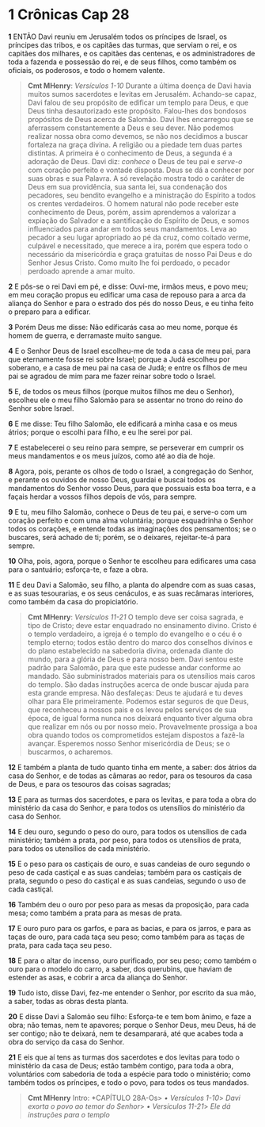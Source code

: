 # 1 Crônicas Cap 28

**1** 	ENTÃO Davi reuniu em Jerusalém todos os príncipes de Israel, os príncipes das tribos, e os capitães das turmas, que serviam o rei, e os capitães dos milhares, e os capitães das centenas, e os administradores de toda a fazenda e possessão do rei, e de seus filhos, como também os oficiais, os poderosos, e todo o homem valente.

> **Cmt MHenry**: *Versículos 1-10* Durante a última doença de Davi havia muitos sumos sacerdotes e levitas em Jerusalém. Achando-se capaz, Davi falou de seu propósito de edificar um templo para Deus, e que Deus tinha desautorizado este propósito. Falou-lhes dos bondosos propósitos de Deus acerca de Salomão. Davi lhes encarregou que se aferrassem constantemente a Deus e seu dever. Não podemos realizar nossa obra como devemos, se não nos decidimos a buscar fortaleza na graça divina. A religião ou a piedade tem duas partes distintas. A primeira é o conhecimento de Deus, a segunda é a adoração de Deus. Davi diz: *conhece* o Deus de teu pai e *serve-o* com coração perfeito e vontade disposta. Deus se dá a conhecer por suas obras e sua Palavra. A só revelação mostra todo o caráter de Deus em sua providência, sua santa lei, sua condenação dos pecadores, seu bendito evangelho e a ministração do Espírito a todos os crentes verdadeiros. O homem natural não pode receber este conhecimento de Deus, porém, assim aprendemos a valorizar a expiação do Salvador e a santificação do Espírito de Deus, e somos influenciados para andar em todos seus mandamentos. Leva ao pecador a seu lugar apropriado ao pé da cruz, como coitado verme, culpável e necessitado, que merece a ira, porém que espera todo o necessário da misericórdia e graça gratuitas de nosso Pai Deus e do Senhor Jesus Cristo. Como muito lhe foi perdoado, o pecador perdoado aprende a amar muito.

**2** 	E pôs-se o rei Davi em pé, e disse: Ouvi-me, irmãos meus, e povo meu; em meu coração propus eu edificar uma casa de repouso para a arca da aliança do Senhor e para o estrado dos pés do nosso Deus, e eu tinha feito o preparo para a edificar.

**3** 	Porém Deus me disse: Não edificarás casa ao meu nome, porque és homem de guerra, e derramaste muito sangue.

**4** 	E o Senhor Deus de Israel escolheu-me de toda a casa de meu pai, para que eternamente fosse rei sobre Israel; porque a Judá escolheu por soberano, e a casa de meu pai na casa de Judá; e entre os filhos de meu pai se agradou de mim para me fazer reinar sobre todo o Israel.

**5** 	E, de todos os meus filhos (porque muitos filhos me deu o Senhor), escolheu ele o meu filho Salomão para se assentar no trono do reino do Senhor sobre Israel.

**6** 	E me disse: Teu filho Salomão, ele edificará a minha casa e os meus átrios; porque o escolhi para filho, e eu lhe serei por pai.

**7** 	E estabelecerei o seu reino para sempre, se perseverar em cumprir os meus mandamentos e os meus juízos, como até ao dia de hoje.

**8** 	Agora, pois, perante os olhos de todo o Israel, a congregação do Senhor, e perante os ouvidos de nosso Deus, guardai e buscai todos os mandamentos do Senhor vosso Deus, para que possuais esta boa terra, e a façais herdar a vossos filhos depois de vós, para sempre.

**9** 	E tu, meu filho Salomão, conhece o Deus de teu pai, e serve-o com um coração perfeito e com uma alma voluntária; porque esquadrinha o Senhor todos os corações, e entende todas as imaginações dos pensamentos; se o buscares, será achado de ti; porém, se o deixares, rejeitar-te-á para sempre.

**10** 	Olha, pois, agora, porque o Senhor te escolheu para edificares uma casa para o santuário; esforça-te, e faze a obra.

**11** 	E deu Davi a Salomão, seu filho, a planta do alpendre com as suas casas, e as suas tesourarias, e os seus cenáculos, e as suas recâmaras interiores, como também da casa do propiciatório.

> **Cmt MHenry**: *Versículos 11-21* O templo deve ser coisa sagrada, e tipo de Cristo; deve estar enquadrado no ensinamento divino. Cristo é o templo verdadeiro, a igreja é o templo do evangelho e o céu é o templo eterno; todos estão dentro do marco dos conselhos divinos e do plano estabelecido na sabedoria divina, ordenada diante do mundo, para a glória de Deus e para nosso bem. Davi sentou este padrão para Salomão, para que este pudesse andar conforme ao mandado. São subministrados materiais para os utensílios mais caros do templo. São dadas instruções acerca de onde buscar ajuda para esta grande empresa. Não desfaleças: Deus te ajudará e tu deves olhar para Ele primeiramente. Podemos estar seguros de que Deus, que reconheceu a nossos pais e os levou pelos serviços de sua época, de igual forma nunca nos deixará enquanto tiver alguma obra que realizar em nós ou por nosso meio. Provavelmente prossiga a boa obra quando todos os comprometidos estejam dispostos a fazê-la avançar. Esperemos nosso Senhor misericórdia de Deus; se o buscarmos, o acharemos.

**12** 	E também a planta de tudo quanto tinha em mente, a saber: dos átrios da casa do Senhor, e de todas as câmaras ao redor, para os tesouros da casa de Deus, e para os tesouros das coisas sagradas;

**13** 	E para as turmas dos sacerdotes, e para os levitas, e para toda a obra do ministério da casa do Senhor, e para todos os utensílios do ministério da casa do Senhor.

**14** 	E deu ouro, segundo o peso do ouro, para todos os utensílios de cada ministério; também a prata, por peso, para todos os utensílios de prata, para todos os utensílios de cada ministério.

**15** 	E o peso para os castiçais de ouro, e suas candeias de ouro segundo o peso de cada castiçal e as suas candeias; também para os castiçais de prata, segundo o peso do castiçal e as suas candeias, segundo o uso de cada castiçal.

**16** 	Também deu o ouro por peso para as mesas da proposição, para cada mesa; como também a prata para as mesas de prata.

**17** 	E ouro puro para os garfos, e para as bacias, e para os jarros, e para as taças de ouro, para cada taça seu peso; como também para as taças de prata, para cada taça seu peso.

**18** 	E para o altar do incenso, ouro purificado, por seu peso; como também o ouro para o modelo do carro, a saber, dos querubins, que haviam de estender as asas, e cobrir a arca da aliança do Senhor.

**19** 	Tudo isto, disse Davi, fez-me entender o Senhor, por escrito da sua mão, a saber, todas as obras desta planta.

**20** 	E disse Davi a Salomão seu filho: Esforça-te e tem bom ânimo, e faze a obra; não temas, nem te apavores; porque o Senhor Deus, meu Deus, há de ser contigo; não te deixará, nem te desamparará, até que acabes toda a obra do serviço da casa do Senhor.

**21** 	E eis que aí tens as turmas dos sacerdotes e dos levitas para todo o ministério da casa de Deus; estão também contigo, para toda a obra, voluntários com sabedoria de toda a espécie para todo o ministério; como também todos os príncipes, e todo o povo, para todos os teus mandados.


> **Cmt MHenry** Intro: *CAPÍTULO 28A-Os> *• Versículos 1-10*> *Davi exorta o povo ao temor do Senhor*> *• Versículos 11-21*> *Ele dá instruções para o templo*